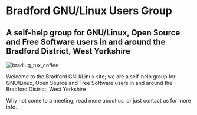 # Bradford GNU/Linux Users Group
## A self-help group for GNU/Linux, Open Source and Free Software users in and around the Bradford District, West Yorkshire


![bradlug_tux_coffee](https://cloud.githubusercontent.com/assets/1515961/22296159/3943ac7c-e311-11e6-8fb4-ff179669aaae.jpg)

Welcome to the Bradford GNU/Linux site; we are a self-help group for GNU/Linux, Open Source and Free Software users in and around the Bradford District, West Yorkshire

Why not come to a meeting, read more about us, or just contact us for more info.
